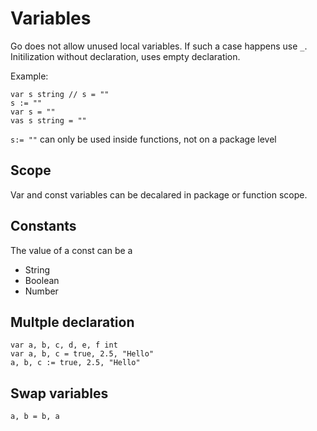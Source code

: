 # Variables

Go does not allow unused local variables. If such a case happens use `_`.
Initilization without declaration, uses empty declaration.

Example:
```
var s string // s = ""
s := ""
var s = ""
vas s string = ""
```

`s:= ""` can only be used inside functions, not on a package level

## Scope

Var and const variables can be decalared in package or function scope.

## Constants

The value of a const can be a
 - String
 - Boolean
 - Number

## Multple declaration

```
var a, b, c, d, e, f int
var a, b, c = true, 2.5, "Hello"
a, b, c := true, 2.5, "Hello"
```

## Swap variables
```
a, b = b, a
```
